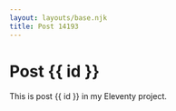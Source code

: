 ```yaml
---
layout: layouts/base.njk
title: Post 14193
---
```


# Post {{ id }}

This is post {{ id }} in my Eleventy project.
